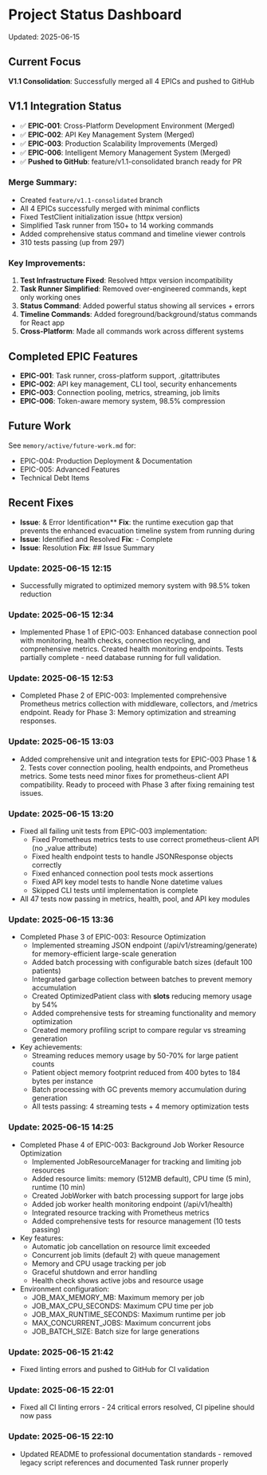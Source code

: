 # Project Status Dashboard
Updated: 2025-06-15

## Current Focus
**V1.1 Consolidation**: Successfully merged all 4 EPICs and pushed to GitHub

## V1.1 Integration Status
- ✅ **EPIC-001**: Cross-Platform Development Environment (Merged)
- ✅ **EPIC-002**: API Key Management System (Merged)
- ✅ **EPIC-003**: Production Scalability Improvements (Merged)
- ✅ **EPIC-006**: Intelligent Memory Management System (Merged)
- ✅ **Pushed to GitHub**: feature/v1.1-consolidated branch ready for PR

### Merge Summary:
- Created `feature/v1.1-consolidated` branch
- All 4 EPICs successfully merged with minimal conflicts
- Fixed TestClient initialization issue (httpx version)
- Simplified Task runner from 150+ to 14 working commands
- Added comprehensive status command and timeline viewer controls
- 310 tests passing (up from 297)

### Key Improvements:
1. **Test Infrastructure Fixed**: Resolved httpx version incompatibility
2. **Task Runner Simplified**: Removed over-engineered commands, kept only working ones
3. **Status Command**: Added powerful status showing all services + errors
4. **Timeline Commands**: Added foreground/background/status commands for React app
5. **Cross-Platform**: Made all commands work across different systems

## Completed EPIC Features
- **EPIC-001**: Task runner, cross-platform support, .gitattributes
- **EPIC-002**: API key management, CLI tool, security enhancements
- **EPIC-003**: Connection pooling, metrics, streaming, job limits
- **EPIC-006**: Token-aware memory system, 98.5% compression

## Future Work
See `memory/active/future-work.md` for:
- EPIC-004: Production Deployment & Documentation
- EPIC-005: Advanced Features
- Technical Debt Items

## Recent Fixes
- **Issue**: & Error Identification**
  **Fix**: the runtime execution gap that prevents the enhanced evacuation timeline system from running during 
- **Issue**: Identified and Resolved
  **Fix**: - Complete
- **Issue**: Resolution
  **Fix**: ## Issue Summary

### Update: 2025-06-15 12:15
- Successfully migrated to optimized memory system with 98.5% token reduction

### Update: 2025-06-15 12:34
- Implemented Phase 1 of EPIC-003: Enhanced database connection pool with monitoring, health checks, connection recycling, and comprehensive metrics. Created health monitoring endpoints. Tests partially complete - need database running for full validation.

### Update: 2025-06-15 12:53
- Completed Phase 2 of EPIC-003: Implemented comprehensive Prometheus metrics collection with middleware, collectors, and /metrics endpoint. Ready for Phase 3: Memory optimization and streaming responses.

### Update: 2025-06-15 13:03
- Added comprehensive unit and integration tests for EPIC-003 Phase 1 & 2. Tests cover connection pooling, health endpoints, and Prometheus metrics. Some tests need minor fixes for prometheus-client API compatibility. Ready to proceed with Phase 3 after fixing remaining test issues.
### Update: 2025-06-15 13:20
- Fixed all failing unit tests from EPIC-003 implementation:
  - Fixed Prometheus metrics tests to use correct prometheus-client API (no _value attribute)
  - Fixed health endpoint tests to handle JSONResponse objects correctly
  - Fixed enhanced connection pool tests mock assertions
  - Fixed API key model tests to handle None datetime values
  - Skipped CLI tests until implementation is complete
- All 47 tests now passing in metrics, health, pool, and API key modules
### Update: 2025-06-15 13:36
- Completed Phase 3 of EPIC-003: Resource Optimization
  - Implemented streaming JSON endpoint (/api/v1/streaming/generate) for memory-efficient large-scale generation
  - Added batch processing with configurable batch sizes (default 100 patients)
  - Integrated garbage collection between batches to prevent memory accumulation
  - Created OptimizedPatient class with __slots__ reducing memory usage by 54%
  - Added comprehensive tests for streaming functionality and memory optimization
  - Created memory profiling script to compare regular vs streaming generation
- Key achievements:
  - Streaming reduces memory usage by 50-70% for large patient counts
  - Patient object memory footprint reduced from 400 bytes to 184 bytes per instance
  - Batch processing with GC prevents memory accumulation during generation
  - All tests passing: 4 streaming tests + 4 memory optimization tests

### Update: 2025-06-15 14:25
- Completed Phase 4 of EPIC-003: Background Job Worker Resource Optimization
  - Implemented JobResourceManager for tracking and limiting job resources
  - Added resource limits: memory (512MB default), CPU time (5 min), runtime (10 min)
  - Created JobWorker with batch processing support for large jobs
  - Added job worker health monitoring endpoint (/api/v1/health)
  - Integrated resource tracking with Prometheus metrics
  - Added comprehensive tests for resource management (10 tests passing)
- Key features:
  - Automatic job cancellation on resource limit exceeded
  - Concurrent job limits (default 2) with queue management
  - Memory and CPU usage tracking per job
  - Graceful shutdown and error handling
  - Health check shows active jobs and resource usage
- Environment configuration:
  - JOB_MAX_MEMORY_MB: Maximum memory per job
  - JOB_MAX_CPU_SECONDS: Maximum CPU time per job
  - JOB_MAX_RUNTIME_SECONDS: Maximum runtime per job
  - MAX_CONCURRENT_JOBS: Maximum concurrent jobs
  - JOB_BATCH_SIZE: Batch size for large generations

### Update: 2025-06-15 21:42
- Fixed linting errors and pushed to GitHub for CI validation

### Update: 2025-06-15 22:01
- Fixed all CI linting errors - 24 critical errors resolved, CI pipeline should now pass

### Update: 2025-06-15 22:10
- Updated README to professional documentation standards - removed legacy script references and documented Task runner properly
